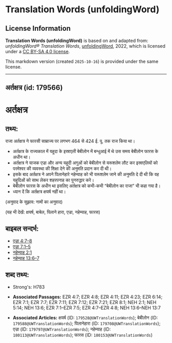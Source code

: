 # Translation Words (unfoldingWord)

## License Information

**Translation Words (unfoldingWord)** is based on and adapted from: _unfoldingWord® Translation Words_, [unfoldingWord](https://unfoldingword.org/utw), 2022, which is licensed under a [CC BY-SA 4.0 license](https://creativecommons.org/licenses/by-sa/4.0/legalcode.en).

This markdown version (created `2025-10-16`) is provided under the same license.



--------------------------------

## अर्तक्षत्र (id: 179566)

अर्तक्षत्र
==========

तथ्य:
-----

राजा अर्तक्षत्र ने फारसी साम्राज्य पर लगभग 464 से 424 ई. पू. तक राज किया था।

* अर्तक्षत्र के राज्यकाल में यहूदा के इस्राएली बेबीलोन में बन्धुआई में थे उस समय बेबीलोन फारस के अधीन था।
* अर्तक्षत्र ने याजक एज्रा और अन्य यहूदी अगुओं को बेबीलोन से यरूशलेम लौट कर इस्राएलियों को परमेश्वर की व्यवस्था की शिक्षा देने की अनुमति प्रदान कर दी थी।
* इसके बाद अर्तक्षत्र ने अपने पिलानेहारे नहेम्याह को भी यरूशलेम जाने की अनुमति दे दी थी कि वह यहूदिओं को साथ लेकर शहरपनाह का पुनरुद्धार करे।
* बेबीलोन फारस के अधीन था इसलिए अर्तक्षत्र को कभी\-कभी “बेबीलोन का राजा” भी कहा गया है।
* ध्यान दें कि अर्तक्षत्र क्षयर्ष नहीं था।

(अनुवाद के सुझाव: नामों का अनुवाद)

(यह भी देखें: क्षयर्ष, बाबेल, पिलाने हारा, एज्रा, नहेम्याह, फारस)

बाइबल सन्दर्भ:
--------------

* [एज्रा 4:7–8](https://ref.ly/Ezra4:7-Ezra4:8)
* [एज्रा 7:1–5](https://ref.ly/Ezra7:1-Ezra7:5)
* [नहेम्याह 2:1](https://ref.ly/Neh2:1)
* [नहेम्याह 13:6–7](https://ref.ly/Neh13:6-Neh13:7)

शब्द तथ्य:
----------

* Strong's: H783

* **Associated Passages:** EZR 4:7; EZR 4:8; EZR 4:11; EZR 4:23; EZR 6:14; EZR 7:1; EZR 7:7; EZR 7:11; EZR 7:12; EZR 7:21; EZR 8:1; NEH 2:1; NEH 5:14; NEH 13:6; EZR 7:1–EZR 7:5; EZR 4:7–EZR 4:8; NEH 13:6–NEH 13:7
* **Associated Articles:** क्षयर्ष (ID: `179528@UWTranslationWords`); बेबीलोन (ID: `179588@UWTranslationWords`); पिलानेहारा (ID: `179708@UWTranslationWords`); एज्रा (ID: `179797@UWTranslationWords`); नहेम्याह (ID: `180113@UWTranslationWords`); फारस (ID: `180153@UWTranslationWords`)

